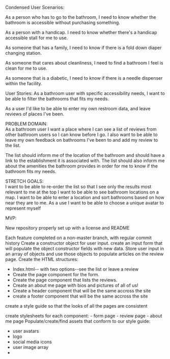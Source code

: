Condensed User Scenarios:

As a person who has to go to the bathroom, I need to know whether the bathroom is accessible without purchasing something.

As a person with a handicap. I need to know whether there's a handicap accessible stall for me to use.

As someone that has a family, I need to know if there is a fold down diaper changing station.

As someone that cares about cleanliness, I need to find a bathroom I feel is clean for me to use.

As someone that is a diabetic, I need to know if there is a needle dispenser within the facility.

User Stories:
As a bathroom user with specific accessibility needs, I want to be able to filter the bathrooms that fits my needs.

As a user I'd like to be able to enter my own restroom data, and leave reviews of places I've been.

PROBLEM DOMAIN:  
As a bathroom user I want a place where I can see a list of reviews from other bathroom users so I can know before I go.  I also want to be able to leave my own feedback on bathrooms I've been to and add my review to the list.

The list should inform me of the location of the bathroom and should have a link to the establishment it is associated with. The list should also inform me about the amenities the bathroom provides in order for me to know if the bathroom fits my needs.

STRETCH GOALS:  
I want to be able to re-order the list so that I see only the  results most relevant to me at the top
I want to be able to see bathroom locations on a map.
I want to be able to enter a location and sort bathrooms based on how near they are to me.
As a use I want to be able to choose a unique avatar to represent myself


MVP:  

New repository properly set up with a license and README

Each feature completed on a non-master branch, with regular commit history
Create a constructor object for user input.
create an input form that will populate the object constructor fields with new data.
Store user input in an array of objects and use those objects to populate articles on the review page.
Create the HTML structures:
- Index.html-- with two options--see the list or leave a review
- Create the page component for the form.  
- Create the page component that lists the reviews.   
- Create an about me page with bios and pictures of all of us!  
- Create a header component that will be the same accross the site
- create a footer component that will be the same accross the site

create a style guide so that the looks of all the pages are consistent

create stylesheets for each component:
    - form page
    - review page
    - about me page
Populate/create/find assets that conform to our style guide:
- user avatars
- logo
- social media icons
- user image array
-
